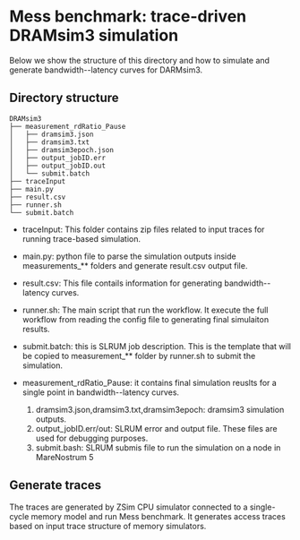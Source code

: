 # Mess benchmark: trace-driven DRAMsim3 simulation  

Below we show the structure of this directory and how to simulate and generate bandwidth--latency curves for DARMsim3. 


## Directory structure 

```
DRAMsim3
├── measurement_rdRatio_Pause
│   ├── dramsim3.json
│   ├── dramsim3.txt 
│   ├── dramsim3epoch.json 
│   ├── output_jobID.err 
│   ├── output_jobID.out 
│   └── submit.batch
├── traceInput
├── main.py
├── result.csv 
├── runner.sh 
└── submit.batch 
```

- traceInput: This folder contains zip files related to input traces for running trace-based simulation. 
- main.py: python file to parse the simulation outputs inside measurements_** folders and generate result.csv output file. 
- result.csv: This file contails information for generating bandwidth--latency curves. 
 - runner.sh: The main script that run the workflow. It execute the full workflow from reading the config file to generating final simulaiton results. 
- submit.batch: this is SLRUM job description. This is the template that will be copied to measurement_** folder by runner.sh to submit the simulation.

- measurement_rdRatio_Pause: it contains final simulation reuslts for a single point in bandwidth--latency curves.
	1. dramsim3.json,dramsim3.txt,dramsim3epoch: dramsim3 simulation outputs. 
	2. output_jobID.err/out: SLRUM error and output file. These files are used for debugging purposes. 
	3. submit.bash: SLRUM submis file to run the simulation on a node in MareNostrum 5  



## Generate traces

The traces are generated by ZSim CPU simulator connected to a single-cycle memory model and run Mess benchmark. It generates access traces based on input trace structure of memory simulators. 

